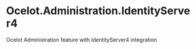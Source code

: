 # Ocelot.Administration.IdentityServer4
Ocelot Administration feature with IdentityServer4 integration
